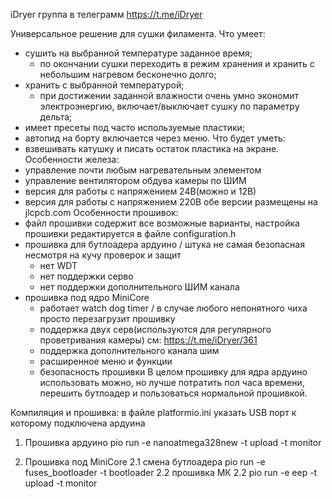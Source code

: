 iDryer
группа в телеграмм https://t.me/iDryer

Универсальное решение для сушки филамента.
Что умеет:
- сушить на выбранной температуре заданное время;
  - по окончании сушки переходить в режим хранения и хранить с небольшим нагревом бесконечно долго;
- хранить с выбранной температурой;
  - при достижении заданной влажности очень умно экономит электроэнергию, включает/выключает сушку по параметру дельта;
- имеет пресеты под часто используемые пластики;
- автопид на борту включается через меню.
Что будет уметь:
- взвешивать катушку и писать остаток пластика на экране.
Особенности железа:
- управление почти любым нагревательным элементом
- управление вентилятором обдува камеры по ШИМ
- версия для работы с напряжением 24В(можно и 12В)
- версия для работы с напряжением 220В
обе версии размещены на jlcpcb.com 
Особенности прошивок:
- файл прошивки содержит все возможные варианты, настройка прошивки редактируется в файле configuration.h
- прошивка для бутлоадера ардуино / штука не самая безопасная несмотря на кучу проверок и защит
  - нет WDT
  - нет поддержки серво
  - нет поддержки дополнительного ШИМ канала
- прошивка под ядро MiniCore
  - работает watch dog timer / в случае любого непонятного чиха просто перезагрузит прошивку
  - поддержка двух серв(используются для регулярного проветривания камеры)
  см: https://t.me/iDryer/361
  - поддержка дополнительного канала шим
  - расширенное меню и функции
  - безопасность прошивки
В целом прошивку для ядра ардуино использовать можно, но лучше потратить пол часа времени, перешить бутлоадер и пользоваться нормальной прошивкой.

Компиляция и прошивка:
в файле platformio.ini указать USB порт к которому подключена ардуина
1. Прошивка ардуино
pio run -e nanoatmega328new -t upload -t monitor

2. Прошивка под  MiniCore
2.1 смена бутлоадера
pio run -e fuses_bootloader -t bootloader
2.2 прошивка МК
2.2 pio run -e eep -t upload -t monitor